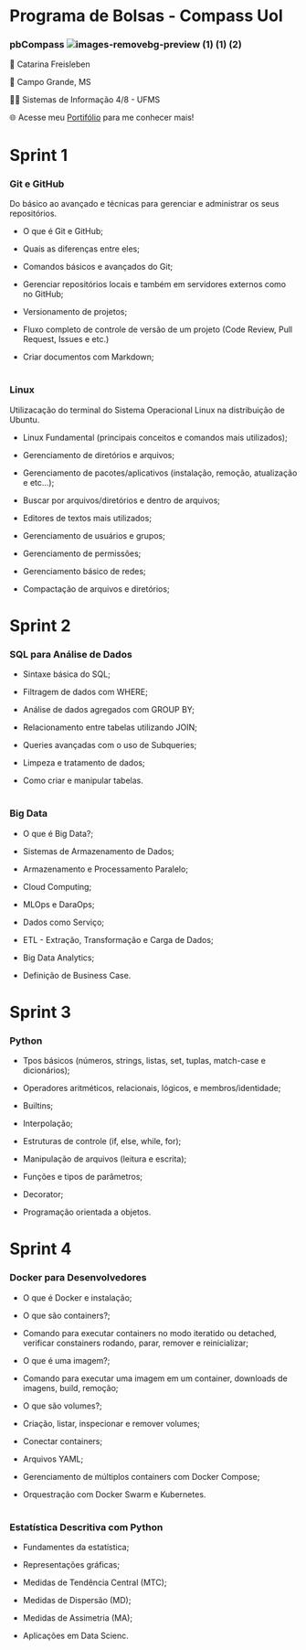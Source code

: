 #
# Programa de Bolsas - Compass Uol           

### pbCompass ![images-removebg-preview (1) (1) (2)](https://github.com/catarwnalud/pbCompass/assets/112534616/b449109c-3067-4acf-b922-c597c7bde9d2)

👋 Catarina Freisleben

📌 Campo Grande, MS

👩‍💻 Sistemas de Informação 4/8 - UFMS

🌐 Acesse meu [Portifólio](https://catarwnalud.github.io/) para me conhecer mais!

#
  # Sprint 1

   ### Git e GitHub
          
   Do básico ao avançado e técnicas para gerenciar e administrar os seus repositórios.
  
   - O que é Git e GitHub;
    
   - Quais as diferenças entre eles;

   - Comandos básicos e avançados do Git;

   - Gerenciar repositórios locais e também em servidores externos como no GitHub;

   - Versionamento de projetos;

   - Fluxo completo de controle de versão de um projeto (Code Review, Pull Request, Issues e etc.)

   - Criar documentos com Markdown;

# 

   ### Linux
   
   Utilizacação do terminal do Sistema Operacional Linux na distribuição de Ubuntu. 
   
   - Linux Fundamental (principais conceitos e comandos mais utilizados);

  - Gerenciamento de diretórios e arquivos;

  - Gerenciamento de pacotes/aplicativos (instalação, remoção, atualização e etc...);

  - Buscar por arquivos/diretórios e dentro de arquivos;

  - Editores de textos mais utilizados;

  - Gerenciamento de usuários e grupos;
    
  - Gerenciamento de permissões;

  - Gerenciamento básico de redes;

  - Compactação de arquivos e diretórios;

#

  # Sprint 2

  ### SQL para Análise de Dados

  - Sintaxe básica do SQL;
    
  - Filtragem de dados com WHERE;

  - Análise de dados agregados com GROUP BY;

  - Relacionamento entre tabelas utilizando JOIN;

  - Queries avançadas com o uso de Subqueries;

  - Limpeza e tratamento de dados;

  - Como criar e manipular tabelas.

#

  ### Big Data

  - O que é Big Data?;

  - Sistemas de Armazenamento de Dados;

  - Armazenamento e Processamento Paralelo;
    
  - Cloud Computing;

  - MLOps e DaraOps;
    
  - Dados como Serviço;
    
  - ETL - Extração, Transformação e Carga de Dados;
     
  - Big Data Analytics;

  - Definição de Business Case.
    
#

  # Sprint 3

  ### Python
      
   - Tpos básicos (números, strings, listas, set, tuplas, match-case e dicionários);
    
   - Operadores aritméticos, relacionais, lógicos, e membros/identidade;

   - Builtins;

   - Interpolação;

   - Estruturas de controle (if, else, while, for);

   - Manipulação de arquivos (leitura e escrita);

   - Funções e tipos de parâmetros;

   - Decorator;

   - Programação orientada a objetos.
     
#

  # Sprint 4

  ### Docker para Desenvolvedores

  - O que é Docker e instalação;

  - O que são containers?;

  - Comando para executar containers no modo iteratido ou detached, verificar constainers rodando, parar, remover e reinicializar;

  - O que é uma imagem?;

  - Comando para executar uma imagem em um container, downloads de imagens, build, remoção;

  - O que são volumes?;

  - Criação, listar, inspecionar e remover volumes;

  - Conectar containers;

  - Arquivos YAML;

  - Gerenciamento de múltiplos containers com Docker Compose;

  - Orquestração com Docker Swarm e Kubernetes.

#

  ### Estatística Descritiva com Python

  - Fundamentes da estatística;

  - Representações gráficas;

  - Medidas de Tendência Central (MTC);

  - Medidas de Dispersão (MD);

  - Medidas de Assimetria (MA);

  - Aplicações em Data Scienc.

#
